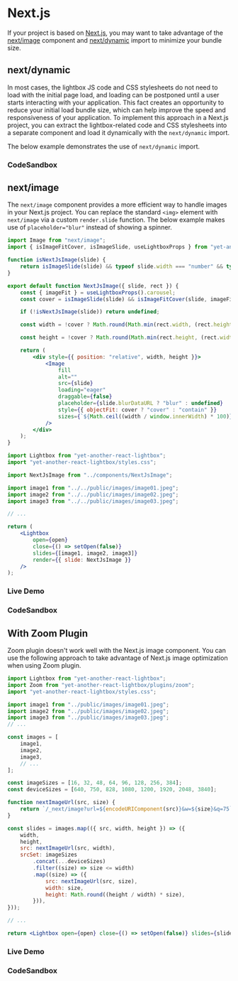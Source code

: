 # Next.js

If your project is based on [Next.js](https://nextjs.org/), you may want to take advantage of
the [next/image](https://nextjs.org/docs/api-reference/next/image) component
and [next/dynamic](https://nextjs.org/docs/advanced-features/dynamic-import) import to minimize your bundle size.

## next/dynamic

In most cases, the lightbox JS code and CSS stylesheets do not need to load with the initial page load, and loading can
be postponed until a user starts interacting with your application. This fact creates an opportunity to reduce your
initial load bundle size, which can help improve the speed and responsiveness of your application. To implement this
approach in a Next.js project, you can extract the lightbox-related code and CSS stylesheets into a separate component
and load it dynamically with the `next/dynamic` import.

The below example demonstrates the use of `next/dynamic` import.

### CodeSandbox

<CodeSandboxLink link="https://codesandbox.io/p/sandbox/yet-another-react-lightbox-nextjs-dynamic-rgkgk6" file="/app/page.tsx" path="/" />

## next/image

The `next/image` component provides a more efficient way to handle images in your Next.js project. You can replace the
standard `<img>` element with `next/image` via a custom `render.slide` function. The below example makes use
of `placeholder="blur"` instead of showing a spinner.

```jsx
import Image from "next/image";
import { isImageFitCover, isImageSlide, useLightboxProps } from "yet-another-react-lightbox";

function isNextJsImage(slide) {
    return isImageSlide(slide) && typeof slide.width === "number" && typeof slide.height === "number";
}

export default function NextJsImage({ slide, rect }) {
    const { imageFit } = useLightboxProps().carousel;
    const cover = isImageSlide(slide) && isImageFitCover(slide, imageFit);

    if (!isNextJsImage(slide)) return undefined;

    const width = !cover ? Math.round(Math.min(rect.width, (rect.height / slide.height) * slide.width)) : rect.width;

    const height = !cover ? Math.round(Math.min(rect.height, (rect.width / slide.width) * slide.height)) : rect.height;

    return (
        <div style={{ position: "relative", width, height }}>
            <Image
                fill
                alt=""
                src={slide}
                loading="eager"
                draggable={false}
                placeholder={slide.blurDataURL ? "blur" : undefined}
                style={{ objectFit: cover ? "cover" : "contain" }}
                sizes={`${Math.ceil((width / window.innerWidth) * 100)}vw`}
            />
        </div>
    );
}
```

```jsx
import Lightbox from "yet-another-react-lightbox";
import "yet-another-react-lightbox/styles.css";

import NextJsImage from "../components/NextJsImage";

import image1 from "../../public/images/image01.jpeg";
import image2 from "../../public/images/image02.jpeg";
import image3 from "../../public/images/image03.jpeg";

// ...

return (
    <Lightbox
        open={open}
        close={() => setOpen(false)}
        slides={[image1, image2, image3]}
        render={{ slide: NextJsImage }}
    />
);
```

### Live Demo

<NextJsExample />

### CodeSandbox

<CodeSandboxLink link="https://codesandbox.io/p/sandbox/yet-another-react-lightbox-nextjs-ts-dt0l1m" file="/app/page.tsx" path="/" />

## With Zoom Plugin

Zoom plugin doesn't work well with the Next.js image component. You can use the following approach to take advantage of
Next.js image optimization when using Zoom plugin.

```jsx
import Lightbox from "yet-another-react-lightbox";
import Zoom from "yet-another-react-lightbox/plugins/zoom";
import "yet-another-react-lightbox/styles.css";

import image1 from "../public/images/image01.jpeg";
import image2 from "../public/images/image02.jpeg";
import image3 from "../public/images/image03.jpeg";
// ...

const images = [
    image1,
    image2,
    image3,
    // ...
];

const imageSizes = [16, 32, 48, 64, 96, 128, 256, 384];
const deviceSizes = [640, 750, 828, 1080, 1200, 1920, 2048, 3840];

function nextImageUrl(src, size) {
    return `/_next/image?url=${encodeURIComponent(src)}&w=${size}&q=75`;
}

const slides = images.map(({ src, width, height }) => ({
    width,
    height,
    src: nextImageUrl(src, width),
    srcSet: imageSizes
        .concat(...deviceSizes)
        .filter((size) => size <= width)
        .map((size) => ({
            src: nextImageUrl(src, size),
            width: size,
            height: Math.round((height / width) * size),
        })),
}));

// ...

return <Lightbox open={open} close={() => setOpen(false)} slides={slides} plugins={[Zoom]} />;
```

### Live Demo

<NextJsZoomExample />

### CodeSandbox

<CodeSandboxLink link="https://codesandbox.io/p/sandbox/yet-another-react-lightbox-nextjs-zoom-323vcm" file="/app/page.tsx" path="/" />
